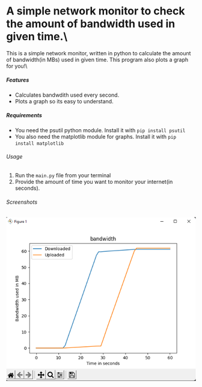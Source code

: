 # A simple network monitor to check the amount of bandwidth used in given time.\
This is a simple network monitor, written in python to calculate the amount of bandwidth(in MBs) used in given time. This program also plots a graph for you!\
##### Features
- Calculates bandwdith used every second.
- Plots a graph so its easy to understand.

##### Requirements
- You need the psutil python module. Install it with `pip install psutil`
- You also need the matplotlib module for graphs. Install it with `pip install matplotlib`

###### Usage
1. Run the `main.py` file from your terminal
2. Provide the amount of time you want to monitor your internet(in seconds).

###### Screenshots
<img src=assets/image1.png>

